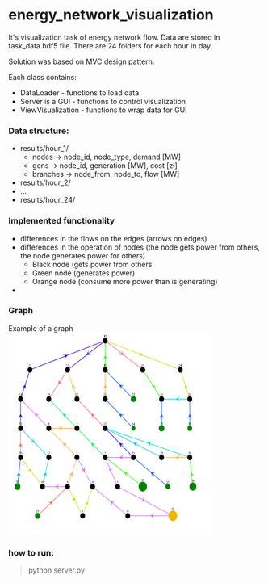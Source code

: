 # energy_network_visualization

It's visualization task of energy network flow. Data are stored in task_data.hdf5 file. There are 24 folders for each hour in day.

Solution was based on MVC design pattern. 

Each class contains:
- DataLoader - functions to load data
- Server is a GUI - functions to control visualization
- ViewVisualization - functions to wrap data for GUI


###  Data structure:
- results/hour_1/
     - nodes       -> node_id, node_type, demand [MW]
     - gens         -> node_id, generation [MW], cost [zł]
     - branches  -> node_from, node_to, flow [MW]
- results/hour_2/
- ...
- results/hour_24/

### Implemented functionality
- differences in the flows on the edges (arrows on edges)
- differences in the operation of nodes (the node gets power from others, the node generates power for others) 
     - Black node (gets power from others
     - Green node (generates power)
     - Orange node (consume more power than is generating)
- 

### Graph
Example of a graph
<img src="https://github.com/Falien164/energy_network_visualization/blob/main/images/graph.png" width="400" height="400">


### how to run:
> python server.py
